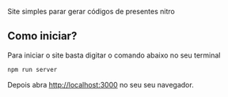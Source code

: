 Site simples parar gerar códigos de presentes nitro


## Como iniciar?
Para iniciar o site basta digitar o comando abaixo no seu terminal

```bash
npm run server
```

Depois abra [http://localhost:3000](http://localhost:3000) no seu seu navegador.
